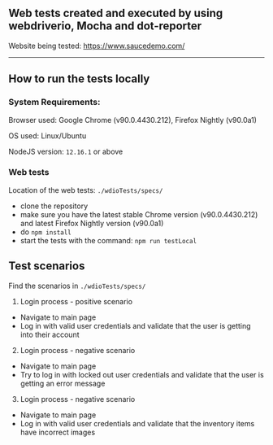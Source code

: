 ## Web tests created and executed by using webdriverio, Mocha and dot-reporter
Website being tested: https://www.saucedemo.com/

---------------------

## How to run the tests locally

### System Requirements:

Browser used: Google Chrome (v90.0.4430.212), Firefox Nightly (v90.0a1)

OS used: Linux/Ubuntu

NodeJS version: ```12.16.1``` or above

### Web tests
Location of the web tests: ```./wdioTests/specs/```

- clone the repository
- make sure you have the latest stable Chrome version (v90.0.4430.212) and latest Firefox Nightly version (v90.0a1)
- do ```npm install```
- start the tests with the command: ```npm run testLocal```


## Test scenarios 

Find the scenarios in ```./wdioTests/specs/```

1. Login process - positive scenario
- Navigate to main page
- Log in with valid user credentials and validate that the user is getting into their account

2. Login process - negative scenario
- Navigate to main page
- Try to log in with locked out user credentials and validate that the user is getting an error message

3. Login process - negative scenario
- Navigate to main page
- Log in with valid user credentials and validate that the inventory items have incorrect images